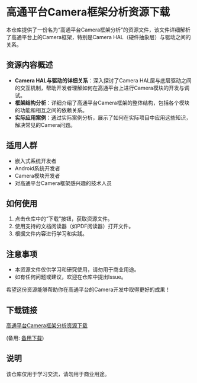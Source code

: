 # 高通平台Camera框架分析资源下载

本仓库提供了一份名为“高通平台Camera框架分析”的资源文件，该文件详细解析了高通平台上的Camera框架，特别是Camera HAL（硬件抽象层）与驱动之间的关系。

## 资源内容概述

- **Camera HAL与驱动的详细关系**：深入探讨了Camera HAL层与底层驱动之间的交互机制，帮助开发者理解如何在高通平台上进行Camera模块的开发与调试。
- **框架结构分析**：详细介绍了高通平台Camera框架的整体结构，包括各个模块的功能和相互之间的依赖关系。
- **实际应用案例**：通过实际案例分析，展示了如何在实际项目中应用这些知识，解决常见的Camera问题。

## 适用人群

- 嵌入式系统开发者
- Android系统开发者
- Camera模块开发者
- 对高通平台Camera框架感兴趣的技术人员

## 如何使用

1. 点击仓库中的“下载”按钮，获取资源文件。
2. 使用支持的文档阅读器（如PDF阅读器）打开文件。
3. 根据文件内容进行学习和实践。

## 注意事项

- 本资源文件仅供学习和研究使用，请勿用于商业用途。
- 如有任何问题或建议，欢迎在仓库中提出Issue。

希望这份资源能够帮助你在高通平台的Camera开发中取得更好的成果！

## 下载链接
[高通平台Camera框架分析资源下载](https://pan.quark.cn/s/00450c7176ab) 

(备用: [备用下载](https://pan.baidu.com/s/1NIz4B1jdZPka-NVYihnopg?pwd=1234))

## 说明

该仓库仅用于学习交流，请勿用于商业用途。
